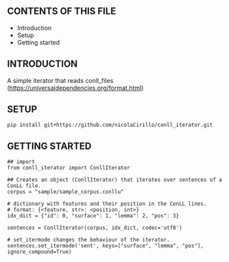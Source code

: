 CONTENTS OF THIS FILE
---------------------

*   Introduction
*   Setup
*   Getting started

INTRODUCTION
------------

A simple iterator that reads conll_files (https://universaldependencies.org/format.html)

SETUP
-----
```
pip install git+https://github.com/nicolaCirillo/conll_iterator.git
```

GETTING STARTED
---------------

```
## import
from conll_iterator import ConllIterator

## Creates an object (ConllIterator) that iterates over sentences of a ConLL file.
corpus = "sample/sample_corpus.conllu"

# dictionary with features and their position in the ConLL lines.
# format: {<feature, str>: <position, int>}  
idx_dict = {"id": 0, "surface": 1, "lemma": 2, "pos": 3}

sentences = ConllIterator(corpus, idx_dict, codec='utf8')

# set_itermode changes the behaviour of the iterator.
sentences.set_itermode('sent', keys=["surface", "lemma", "pos"], ignore_compound=True)
```
